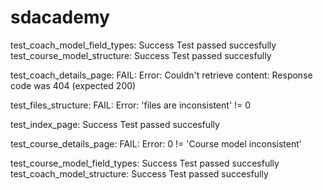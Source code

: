 # sdacademy

test_coach_model_field_types: Success
Test passed succesfully
test_course_model_structure: Success
Test passed succesfully

test_coach_details_page: FAIL:
Error: Couldn't retrieve content: Response code was 404 (expected 200)

test_files_structure: FAIL:
Error: 'files are inconsistent' != 0

test_index_page: Success
Test passed succesfully

test_course_details_page: FAIL:
Error: 0 != 'Course model inconsistent'

test_course_model_field_types: Success
Test passed succesfully
test_coach_model_structure: Success
Test passed succesfully

